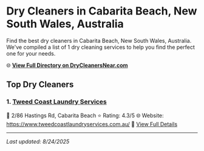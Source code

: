# Dry Cleaners in Cabarita Beach, New South Wales, Australia

Find the best dry cleaners in Cabarita Beach, New South Wales, Australia. We've compiled a list of 1 dry cleaning services to help you find the perfect one for your needs.

🌐 **[View Full Directory on DryCleanersNear.com](https://drycleanersnear.com/city/Australia/New%20South%20Wales/Cabarita%20Beach)**

## Top Dry Cleaners

### 1. [Tweed Coast Laundry Services](https://drycleanersnear.com/dryCleaner/68aa736139cc7c0899005a8a/tweed-coast-laundry-services)
📍 2/86 Hastings Rd, Cabarita Beach
⭐ Rating: 4.3/5
🌐 Website: https://www.tweedcoastlaundryservices.com.au/
🔗 [View Full Details](https://drycleanersnear.com/dryCleaner/68aa736139cc7c0899005a8a/tweed-coast-laundry-services)


---

*Last updated: 8/24/2025*
